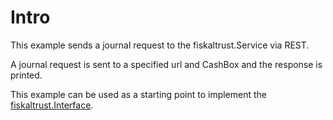 # Intro

This example sends a journal request to the fiskaltrust.Service via REST.

A journal request is sent to a specified url and CashBox and the response is printed.

This example can be used as a starting point to implement the [fiskaltrust.Interface](https://github.com/fiskaltrust/interface-doc).